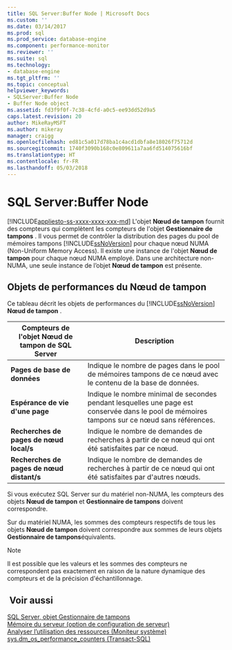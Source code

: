 ```yaml
---
title: SQL Server:Buffer Node | Microsoft Docs
ms.custom: ''
ms.date: 03/14/2017
ms.prod: sql
ms.prod_service: database-engine
ms.component: performance-monitor
ms.reviewer: ''
ms.suite: sql
ms.technology:
- database-engine
ms.tgt_pltfrm: ''
ms.topic: conceptual
helpviewer_keywords:
- SQLServer:Buffer Node
- Buffer Node object
ms.assetid: fd3f9f0f-7c38-4cfd-a0c5-ee93dd52d9a5
caps.latest.revision: 20
author: MikeRayMSFT
ms.author: mikeray
manager: craigg
ms.openlocfilehash: ed81c5a017d78ba1c4acd1dbfa8e18026f75712d
ms.sourcegitcommit: 1740f3090b168c0e809611a7aa6fd514075616bf
ms.translationtype: HT
ms.contentlocale: fr-FR
ms.lasthandoff: 05/03/2018
---
```

# <a name="sql-serverbuffer-node"></a>SQL Server:Buffer Node
[!INCLUDE[appliesto-ss-xxxx-xxxx-xxx-md](../../includes/appliesto-ss-xxxx-xxxx-xxx-md.md)]
  L'objet **Nœud de tampon** fournit des compteurs qui complètent les compteurs de l'objet **Gestionnaire de tampons** . Il vous permet de contrôler la distribution des pages du pool de mémoires tampons [!INCLUDE[ssNoVersion](../../includes/ssnoversion-md.md)] pour chaque nœud NUMA (Non-Uniform Memory Access). Il existe une instance de l'objet **Nœud de tampon** pour chaque nœud NUMA employé. Dans une architecture non-NUMA, une seule instance de l’objet **Nœud de tampon** est présente.  
  
## <a name="buffer-node-performance-objects"></a>Objets de performances du Nœud de tampon  
 Ce tableau décrit les objets de performances du [!INCLUDE[ssNoVersion](../../includes/ssnoversion-md.md)] **Nœud de tampon** .  
  
|Compteurs de l'objet Nœud de tampon de SQL Server|Description|  
|-------------------------------------|-----------------|  
|**Pages de base de données**|Indique le nombre de pages dans le pool de mémoires tampons de ce nœud avec le contenu de la base de données.|  
|**Espérance de vie d'une page**|Indique le nombre minimal de secondes pendant lesquelles une page est conservée dans le pool de mémoires tampons sur ce nœud sans références.|  
|**Recherches de pages de nœud local/s**|Indique le nombre de demandes de recherches à partir de ce nœud qui ont été satisfaites par ce nœud.|  
|**Recherches de pages de nœud distant/s**|Indique le nombre de demandes de recherches à partir de ce nœud qui ont été satisfaites par d'autres nœuds.|  
  
 Si vous exécutez SQL Server sur du matériel non-NUMA, les compteurs des objets **Nœud de tampon** et **Gestionnaire de tampons** doivent correspondre.  
  
 Sur du matériel NUMA, les sommes des compteurs respectifs de tous les objets **Nœud de tampon** doivent correspondre aux sommes de leurs objets **Gestionnaire de tampons**équivalents.  
  
> [!NOTE]  
>  Il est possible que les valeurs et les sommes des compteurs ne correspondent pas exactement en raison de la nature dynamique des compteurs et de la précision d'échantillonnage.  
  
## <a name="see-also"></a> Voir aussi  
 [SQL Server, objet Gestionnaire de tampons](../../relational-databases/performance-monitor/sql-server-buffer-manager-object.md)   
 [Mémoire du serveur (option de configuration de serveur)](../../database-engine/configure-windows/server-memory-server-configuration-options.md)   
 [Analyser l’utilisation des ressources &#40;Moniteur système&#41;](../../relational-databases/performance-monitor/monitor-resource-usage-system-monitor.md)   
 [sys.dm_os_performance_counters &#40;Transact-SQL&#41;](../../relational-databases/system-dynamic-management-views/sys-dm-os-performance-counters-transact-sql.md)  
  
  
